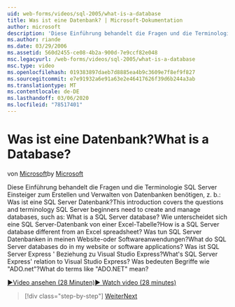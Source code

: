```yaml
---
uid: web-forms/videos/sql-2005/what-is-a-database
title: Was ist eine Datenbank? | Microsoft-Dokumentation
author: microsoft
description: 'Diese Einführung behandelt die Fragen und die Terminologie SQL Server Einsteiger zum Erstellen und Verwalten von Datenbanken benötigen, z. b.: Was ist eine SQL Server Datenbank? Gewusst wie...'
ms.author: riande
ms.date: 03/29/2006
ms.assetid: 560d2455-ce08-4b2a-900d-7e9ccf82e048
msc.legacyurl: /web-forms/videos/sql-2005/what-is-a-database
msc.type: video
ms.openlocfilehash: 019383897daeb7d8885ea4b9c3609e7f8ef9f827
ms.sourcegitcommit: e7e91932a6e91a63e2e46417626f39d6b244a3ab
ms.translationtype: MT
ms.contentlocale: de-DE
ms.lasthandoff: 03/06/2020
ms.locfileid: "78517401"
---
```

# <a name="what-is-a-database"></a><span data-ttu-id="768e0-105">Was ist eine Datenbank?</span><span class="sxs-lookup"><span data-stu-id="768e0-105">What is a Database?</span></span>

<span data-ttu-id="768e0-106">von [Microsoft](https://github.com/microsoft)</span><span class="sxs-lookup"><span data-stu-id="768e0-106">by [Microsoft](https://github.com/microsoft)</span></span>

<span data-ttu-id="768e0-107">Diese Einführung behandelt die Fragen und die Terminologie SQL Server Einsteiger zum Erstellen und Verwalten von Datenbanken benötigen, z. b.: Was ist eine SQL Server Datenbank?</span><span class="sxs-lookup"><span data-stu-id="768e0-107">This introduction covers the questions and terminology SQL Server beginners need to create and manage databases, such as: What is a SQL Server database?</span></span> <span data-ttu-id="768e0-108">Wie unterscheidet sich eine SQL Server-Datenbank von einer Excel-Tabelle?</span><span class="sxs-lookup"><span data-stu-id="768e0-108">How is a SQL Server database different from an Excel spreadsheet?</span></span> <span data-ttu-id="768e0-109">Was tun SQL Server Datenbanken in meinen Website-oder Softwareanwendungen?</span><span class="sxs-lookup"><span data-stu-id="768e0-109">What do SQL Server databases do in my website or software applications?</span></span> <span data-ttu-id="768e0-110">Was ist SQL Server Express ' Beziehung zu Visual Studio Express?</span><span class="sxs-lookup"><span data-stu-id="768e0-110">What's SQL Server Express' relation to Visual Studio Express?</span></span> <span data-ttu-id="768e0-111">Was bedeuten Begriffe wie "ADO.net"?</span><span class="sxs-lookup"><span data-stu-id="768e0-111">What do terms like "ADO.NET" mean?</span></span>

[<span data-ttu-id="768e0-112">&#9654;Video ansehen (28 Minuten)</span><span class="sxs-lookup"><span data-stu-id="768e0-112">&#9654; Watch video (28 minutes)</span></span>](https://channel9.msdn.com/Blogs/ASP-NET-Site-Videos/what-is-a-database)

> [!div class="step-by-step"]
> [<span data-ttu-id="768e0-113">Weiter</span><span class="sxs-lookup"><span data-stu-id="768e0-113">Next</span></span>](understanding-database-tables-and-records.md)
